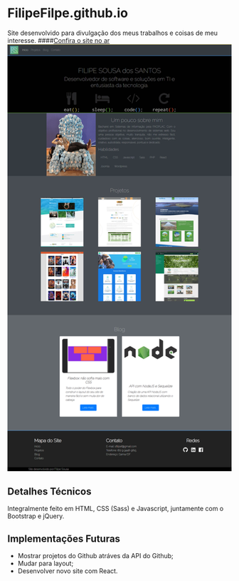 # FilipeFilpe.github.io

Site desenvolvido para divulgação dos meus trabalhos e coisas de meu interesse.
####[Confira o site no ar](https://filipefilpe.github.io)
![Print do Site](/img/pessoal_compress.png)

## Detalhes Técnicos
Integralmente feito em HTML, CSS (Sass) e Javascript, juntamente com o Bootstrap e jQuery.

## Implementações Futuras
- Mostrar projetos do Github atráves da API do Github;
- Mudar para layout;
- Desenvolver novo site com React.
